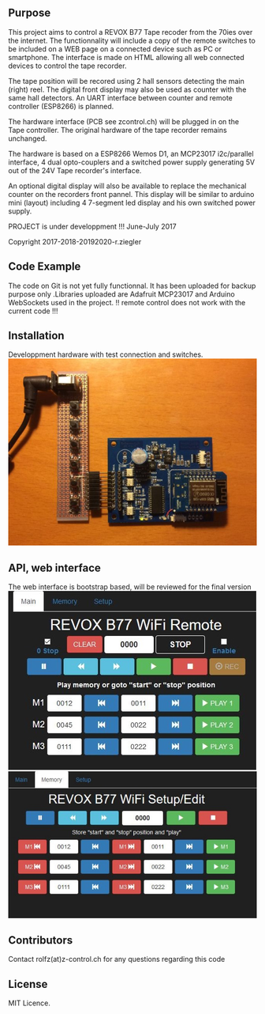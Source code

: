 ## Purpose

This project aims to control a REVOX B77 Tape recoder from the 70ies over the internet.
The functionnality will include a copy of the remote switches to be included on a WEB page on a connected device such as PC or smartphone. The interface is made on HTML allowing all web connected devices to control the tape recorder.

The tape position will be recored using 2 hall sensors detecting the main (right) reel. The digital front display may also be used as counter with the same hall detectors. An UART interface between counter and remote controller (ESP8266) is planned.

The hardware interface (PCB see zcontrol.ch) will be plugged in on the Tape controller. The original hardware of the tape recorder remains unchanged.

The hardware is based on a ESP8266 Wemos D1, an MCP23017 i2c/parallel interface, 4 dual opto-couplers and a switched power supply generating 5V out of the 24V Tape recorder's interface.

An optional digital display will also be available to replace the mechanical counter on the recorders front pannel.
This display will be similar to arduino mini (layout) including 4 7-segment led display and his own switched power supply.

PROJECT is under developpment !!! June-July 2017

Copyright 2017-2018-20192020-r.ziegler

## Code Example

The code on Git is not yet fully functionnal. It has been uploaded for backup purpose only
.Libraries uploaded are Adafruit MCP23017 and Arduino WebSockets used in the project.
!! remote control does not work with the current code !!!

## Installation

Developpment hardware with test connection and switches.
![Controller board](controller.jpg)

## API, web interface

The web interface is bootstrap based, will be reviewed for the final version
![WEB interface](wifi-main.JPG)
![WEB interface](Wifi-edit.JPG)

## Contributors

Contact rolfz(at)z-control.ch for any questions regarding this code

## License

MIT Licence.
